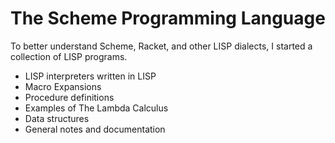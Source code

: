 # The Scheme Programming Language
To better understand Scheme, Racket, and other LISP dialects, I started a collection of LISP programs.
- LISP interpreters written in LISP
- Macro Expansions
- Procedure definitions
- Examples of The Lambda Calculus
- Data structures
- General notes and documentation
